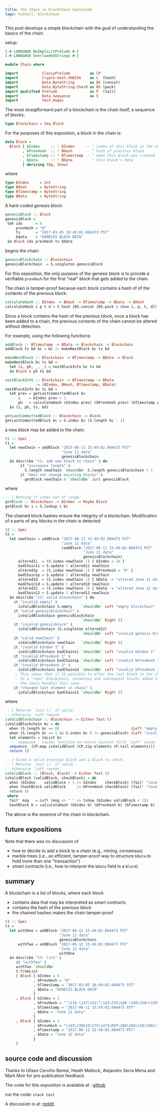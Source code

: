 ```yaml
---
title: the chain in blockchain explained
tags: haskell, blockchain
---
```


This post develops a simple blockchain with the goal of understanding
the basics of the chain.

setup:

```haskell
{-# LANGUAGE NoImplicitPrelude #-}
{-# LANGUAGE OverloadedStrings #-}

module Chain where

import           ClassyPrelude         as CP
import           Crypto.Hash.SHA256    as C  (hash)
import           Data.ByteString       as BS (concat)
import           Data.ByteString.Char8 as BS (pack)
import qualified Prelude               as P  (tail)
import           Data.Sequence         as S
import           Test.Hspec
```

The most straigtforward part of a blockchain is the chain itself, a
sequence of blocks:

```haskell
type Blockchain = Seq Block
```

<!-- MORE -->

For the purposes of this exposition, a block in the chain is:

```haskell
data Block =
  Block { bIndex     :: ! BIndex     -- ^ index of this block in the chain -- for debugging
        , bPrevHash  :: ! BHash      -- ^ hash of previous block
        , bTimestamp :: ! BTimestamp -- ^ when this block was created
        , bData      :: ! BData      -- ^ this block's data
        } deriving (Eq, Show)
```

where

```haskell
type BIndex     = Int
type BHash      = ByteString
type BTimestamp = ByteString
type BData      = ByteString
```

A hard-coded genesis block:

```haskell
genesisBlock :: Block
genesisBlock =
 let idx      = 0
     prevHash = "0"
     ts       = "2017-03-05 10:49:02.084473 PST"
     bdata    = "GENESIS BLOCK DATA"
 in Block idx prevHash ts bdata
```

begins the chain:

```haskell
genesisBlockchain :: Blockchain
genesisBlockchain  = S.singleton genesisBlock
```

For this exposition, the only purpose of the genesis block is to provide
a verifiable `prevHash` for the first "real" block that gets added to
the chain.

The chain is tamper-proof because each block contains a hash of of the
contents of the previous block:

```haskell
calculateHash :: BIndex -> BHash -> BTimestamp -> BData -> BHash
calculateHash i p t d = C.hash (BS.concat [BS.pack $ show i, p, t, d])
```

Since a block contains the hash of the previous block, once a block has
been added to a chain, the previous contents of the chain cannot be
altered without detection.

For example, using the following functions:

```haskell
addBlock :: BTimestamp -> BData -> Blockchain -> Blockchain
addBlock ts bd bc = bc |> makeNextBlock bc ts bd

makeNextBlock :: Blockchain -> BTimestamp -> BData -> Block
makeNextBlock bc ts bd =
  let (i, ph, _, _) = nextBlockInfo bc ts bd
  in Block i ph ts bd

nextBlockInfo :: Blockchain -> BTimestamp -> BData
              -> (BIndex, BHash, BTimestamp, BData)
nextBlockInfo bc ts bd =
  let prev = getLastCommittedBlock bc
      i    = bIndex prev + 1
      ph   = calculateHash (bIndex prev) (bPrevHash prev) (bTimestamp prev) (bData prev)
  in (i, ph, ts, bd)

getLastCommittedBlock :: Blockchain -> Block
getLastCommittedBlock bc = S.index bc (S.length bc - 1)
```

a new block may be added to the chain:

```haskell
t1 :: Spec
t1 =
  let newChain = addBlock "2017-06-11 15:49:02.084473 PST"
                          "June 11 data"
                          genesisBlockchain
  in describe "t1: add new block to chain" $ do
       it "increases length" $
         S.length newChain `shouldBe` S.length genesisBlockchain + 1
       it "does not change existing blocks" $
         getBlock newChain 0 `shouldBe` Just genesisBlock
```

where

```haskell
-- | Nothing if index out of range.
getBlock :: Blockchain -> BIndex -> Maybe Block
getBlock bc i = S.lookup i bc
```

The chained block hashes ensure the integrity of a blockchain.
Modification of a parts of any blocks in the chain is detected:

```haskell
t2 :: Spec
t2 =
  let newChain = addBlock "2017-06-12 15:49:02.084473 PST"
                          "June 12 data"
                          (addBlock "2017-06-11 15:49:02.084473 PST"
                                    "June 11 data"
                                    genesisBlockchain)
      altered1i  = (S.index newChain 1) { bIndex = 10 }
      badChain1i = S.update 1 altered1i newChain
      altered1p  = (S.index newChain 1) { bPrevHash = "0" }
      badChain1p = S.update 1 altered1p newChain
      altered1d  = (S.index newChain 1) { bData  = "altered June 11 data" }
      badChain1d = S.update 1 altered1d newChain
      altered12  = (S.index newChain 2) { bData  = "altered June 12 data" }
      badChain12 = S.update 2 altered12 newChain
  in describe "t2: valid blockchain" $ do
    it "invalid empty" $
      isValidBlockchain S.empty    `shouldBe` Left "empty blockchain"
    it "valid genesisblockchain" $
      isValidBlockchain genesisBlockchain
                                   `shouldBe` Right ()
    it "invalid genesisblock" $
      isValidBlockchain (S.singleton altered12)
                                   `shouldBe` Left "invalid genesis block"
    it "valid newChain" $
      isValidBlockchain newChain   `shouldBe` Right ()
    it "invalid bIndex 1" $
      isValidBlockchain badChain1i `shouldBe` Left "invalid bIndex 1"
    it "invalid bPrevHash 1" $
      isValidBlockchain badChain1p `shouldBe` Left "invalid bPrevHash 1"
    it "invalid bPrevHash 2" $
      isValidBlockchain badChain1d `shouldBe` Left "invalid bPrevHash 2"
    -- This shows that it IS possible to alter the last block in the chain.
    -- In a "real" blockchain, consensus and subsequent blocks added to
    -- the chain handles this case.
    it "changed last element in chain" $
      isValidBlockchain badChain12 `shouldBe` Right ()
```

where

```haskell
-- | Returns `Just ()` if valid.
-- otherwise `Left reason`
isValidBlockchain :: Blockchain -> Either Text ()
isValidBlockchain bc = do
  when (S.length bc == 0)                                 (Left "empty blockchain")
  when (S.length bc == 1 && S.index bc 0 /= genesisBlock) (Left "invalid genesis block")
  let elements = toList bc
  -- `sequence_` causes function to return on/with first `Left` value
  sequence_ (CP.map isValidBlock (CP.zip elements (P.tail elements)))
  return ()

-- | Given a valid previous block and a block to check.
-- | Returns `Just ()` if valid.
-- otherwise `Left reason`
isValidBlock :: (Block, Block) -> Either Text ()
isValidBlock (validBlock, checkBlock) = do
  when (bIndex    validBlock + 1 /= bIndex    checkBlock) (fail' "invalid bIndex")
  when (hashBlock validBlock     /= bPrevHash checkBlock) (fail' "invalid bPrevHash")
  return ()
 where
  fail' msg   = Left (msg <> " " <> tshow (bIndex validBlock + 1))
  hashBlock b = calculateHash (bIndex b) (bPrevHash b) (bTimestamp b) (bData b)
```

The above is the essence of the chain in blockchain.

future expositions
------------------

Note that there was no discussion of

-   how to decide to add a block to a chain (e.g., mining, consensus)
-   merkle trees (i.e., an efficient, tamper-proof way to structure
    `bData` to hold more than one "transaction")
-   smart contracts (i.e., how to interpret the `bData` field in a
    `Block`)

summary
-------

A blockchain is a list of blocks, where each block

-   contains data that may be interpreted as smart contracts
-   contains the hash of the previous block
-   the chained hashes makes the chain tamper-proof

```haskell
t3 :: Spec
t3 =
  let withOne = addBlock "2017-06-11 15:49:02.084473 PST"
                         "June 11 data"
                         genesisBlockchain
      withTwo = addBlock "2017-06-12 15:49:02.084473 PST"
                         "June 12 data"
                         withOne
  in describe "t3: list" $
     it "withTwo" $
     withTwo `shouldBe`
     S.fromList
     [ Block { bIndex = 0
             , bPrevHash = "0"
             , bTimestamp = "2017-03-05 10:49:02.084473 PST"
             , bData = "GENESIS BLOCK DATA"
             }
     , Block { bIndex = 1
             , bPrevHash = "'\234-\147\141\"\142\235\CAN \246\158<\159\199s\174\\\225<\174\188O\150oM\217\DC3'\237\DC4n"
             , bTimestamp = "2017-06-11 15:49:02.084473 PST"
             , bData = "June 11 data"
             }
     , Block { bIndex = 2
             , bPrevHash = "\145\238k24\175\147I\EOT\208\204\210\190s\192<b:\SOH\215\DC1\254)\173\EOT\186\220\US\SYNf\191\149"
             , bTimestamp = "2017-06-12 15:49:02.084473 PST"
             , bData = "June 12 data"
             }
     ]
```

source code and discussion
--------------------------

Thanks to Ulises Cerviño Beresi, Heath Matlock, Alejandro Serra Mena and Mark Moir
for pre-publication feedback.

The code for this exposition is available at :
[github](https://github.com/haroldcarr/blockchain-explained/tree/master/a001-the-chain-in-blockchain)

run the code: `stack test`

A discussion is at:
[reddit](https://www.reddit.com/r/Bitcoin/comments/6i876p/the_chain_in_blockchain_explained/)

